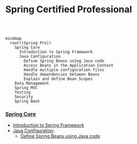 # Spring Certified Professional

<br>
<br>

```mermaid
mindmap
  root((Spring Pro))
    Spring Core
      Introduction to Spring Framework
      Java Configuration
        Define Spring Beans using Java code 
        Access Beans in the Application Context
        Handle multiple configuration files
        Handle dependencies between Beans
        Explain and define Bean Scopes
    Data Management
    Spring MVC
    Testing
    Security
    Spring Boot
```

### [Spring Core](../01-spring-core)
* [Introduction to Spring Framework]()
* [Java Configuration]():
  * [Define Spring Beans using Java code]()